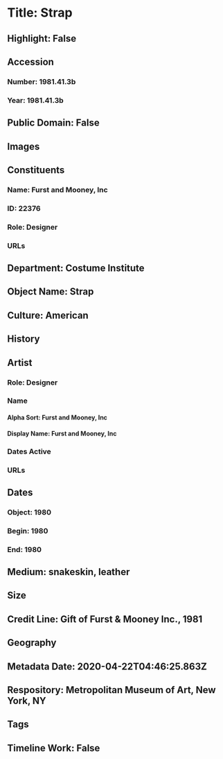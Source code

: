 # Title: Strap
## Highlight: False
## Accession
### Number: 1981.41.3b
### Year: 1981.41.3b
## Public Domain: False
## Images
## Constituents
### Name: Furst and Mooney, Inc
### ID: 22376
### Role: Designer
### URLs
## Department: Costume Institute
## Object Name: Strap
## Culture: American
## History
## Artist
### Role: Designer
### Name
#### Alpha Sort: Furst and Mooney, Inc
#### Display Name: Furst and Mooney, Inc
### Dates Active
### URLs
## Dates
### Object: 1980
### Begin: 1980
### End: 1980
## Medium: snakeskin, leather
## Size
## Credit Line: Gift of Furst & Mooney Inc., 1981
## Geography
## Metadata Date: 2020-04-22T04:46:25.863Z
## Respository: Metropolitan Museum of Art, New York, NY
## Tags
## Timeline Work: False